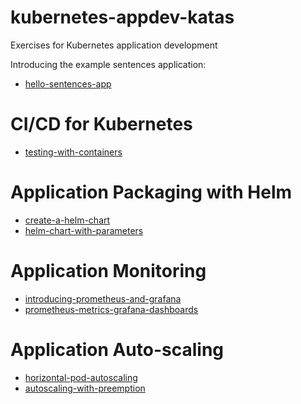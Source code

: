 # kubernetes-appdev-katas
Exercises for Kubernetes application development

Introducing the example sentences application:

- [hello-sentences-app](hello-sentences-app.md)

# CI/CD for Kubernetes

- [testing-with-containers](testing-with-containers.md)

# Application Packaging with Helm

- [create-a-helm-chart](create-a-helm-chart.md)
- [helm-chart-with-parameters](helm-chart-with-parameters.md)

# Application Monitoring

- [introducing-prometheus-and-grafana](introducing-prometheus-and-grafana.md)
- [prometheus-metrics-grafana-dashboards](prometheus-metrics-grafana-dashboards.md)

# Application Auto-scaling

- [horizontal-pod-autoscaling](horizontal-pod-autoscaling.md)
- [autoscaling-with-preemption](autoscaling-with-preemption.md)
